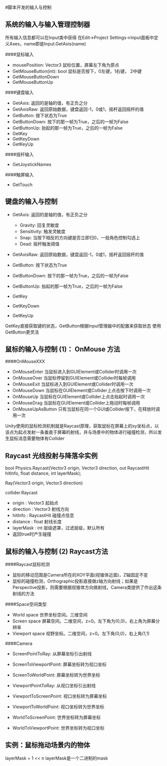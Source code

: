 #脚本开发的输入与控制


系统的输入与输入管理控制器
---
所有输入信息都可以在Input类中获得
在Edit->Project Settings->Input面板中定义Axes，name即是Input.GetAxis(name)

####鼠标输入
* mousePosition: Vector3  鼠标位置，屏幕左下角为原点
* GetMouseButton(int): bool  鼠标是否按下，0左键，1右键， 2中键
* GetMouseButtonDown
* GetMouseButtonUp

####键盘输入
* GetAxis:  返回的是轴的值，有正负之分
* GetAxisRaw:  返回原始数据，键盘返回-1，0或1，摇杆返回摇杆的值
* GetButton:  按下状态为True
* GetButtonDown:  按下的那一帧为True，之后的一帧为False
* GetButtonUp:  抬起的那一帧为True，之后的一帧为False
* GetKey
* GetKeyDown
* GetKeyUp

####摇杆输入
* GetJoystickNames

####触屏输入
* GetTouch


键盘的输入与控制
---
* GetAxis:  返回的是轴的值，有正负之分
    * Gravity:  回复灵敏度
    * Sensitivity:  触发灵敏度
    * Snap:  当按下相反的方向键是否立即归0，一般角色控制勾选上
    * Dead:  摇杆触发阈值
* GetAxisRaw:  返回原始数据，键盘返回-1，0或1，摇杆返回摇杆的值

* GetButton:  按下状态为True
* GetButtonDown:  按下的那一帧为True，之后的一帧为False
* GetButtonUp:  抬起的那一帧为True，之后的一帧为False

* GetKey
* GetKeyDown
* GetKeyUp

GetKey直接获取键的状态，GetButton根据Input管理器中的配置来获取状态
使用GetButton更灵活


鼠标的输入与控制 (1)： OnMouse 方法
---
####OnMouseXXX
* OnMouseEnter  当鼠标进入到GUIElement或Collider时调用一次
* OnMouseOver  当鼠标停留到GUIElement或Collider时每帧调用
* OnMouseExit  当鼠标进入到GUIElement或Collider时调用一次
* OnMouseDown  当鼠标在GUIElement或Collider上点击按下时调用一次
* OnMouseUp  当鼠标在GUIElement或Collider上点击抬起时调用一次
* OnMouseDrag  当鼠标在GUIElement或Collider上拖动时每帧调用
* OnMouseUpAsButton  只有当鼠标在同一个GUI或Collider按下，在释放时调用一次

Unity使用的鼠标检测机制就是Raycast原理，获取鼠标在屏幕上的xy坐标点，以该点为起点发射一条垂直于屏幕的射线，并与场景中的物体进行碰撞检测，所以发生鼠标消息需要物体有Collider


Raycast 光线投射与降落伞实例
---
bool Physics.Raycast(Vector3 origin, Vector3 direction, out RaycastHit hitInfo, float distance, int layerMask);

Ray(Vector3 origin, Vector3 direction)

collider.Raycast

* origin : Vector3  起始点
* direction : Vector3  射线方向
* hitInfo : RaycastHit  碰撞点信息
* distance : float  射线长度
* layerMask : int  层级遮罩，过滤层级，默认所有
* 返回true时产生碰撞

鼠标的输入与控制 (2) Raycast方法
---
####Raycast鼠标检测
* 鼠标的移动范围是Camera所在的XOY平面(视锥体近面)，Z轴固定不变
* 鼠标的碰撞检测，Orthographic投影直接做z轴方向射线；如果是Perspective投影，则需要根据视锥体方向做射线，Camera类提供了作出这条射线的方法

####Space空间类型
* World space  世界坐标空间。三维空间
* Screen space  屏幕空间。二维空间，z=0。左下角为(0,0)，右上角为屏幕分辨率
* Viewport space  视野坐标。二维空间，z=0。左下角(0,0)，右上角(1,1)

####Camera
* ScreenPointToRay:  从屏幕坐标引出射线
* ScreenToViewportPoint:  屏幕坐标转为视口坐标
* ScreenToWorldPoint:  屏幕坐标转为世界坐标

* ViewportPointToRay:  从视口坐标引出射线
* ViewportToScreenPoint:  视口坐标转为屏幕坐标
* ViewportToWorldPoint:  视口坐标转为世界坐标

* WorldToScreenPoint:  世界坐标转为屏幕坐标
* WorldToViewportPoint:  世界坐标转为视口坐标


实例：鼠标拖动场景内的物体
---
layerMask = 1 << n  layerMask是一个二进制的mask



